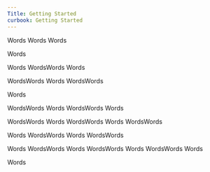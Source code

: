 ```yaml
---
Title: Getting Started
curbook: Getting Started
---
```


Words
Words
Words

Words

Words
WordsWords
Words

WordsWords
Words
WordsWords

Words

WordsWords
Words
WordsWords
Words

WordsWords
Words
WordsWords
Words
WordsWords

Words
WordsWords
Words
WordsWords

Words
WordsWords
Words
WordsWords
Words
WordsWords
Words

Words
